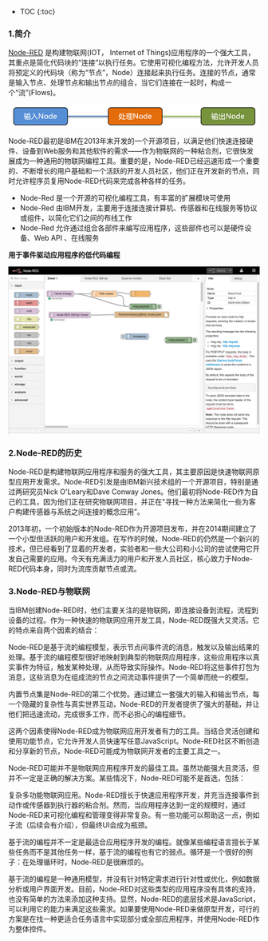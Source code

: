 * TOC
{:toc}



### 1.简介

[Node-RED](https://nodered.org/) 是构建物联网(IOT， Internet of Things)应用程序的一个强大工具，其重点是简化代码块的“连接”以执行任务。它使用可视化编程方法，允许开发人员将预定义的代码块（称为“节点”，Node）连接起来执行任务。连接的节点，通常是输入节点、处理节点和输出节点的组合，当它们连接在一起时，构成一个“流”(Flows)。

![](/images/nodered/default/node-red/node-red-1.png)

Node-RED最初是IBM在2013年末开发的一个开源项目，以满足他们快速连接硬件、设备到Web服务和其他软件的需求——作为物联网的一种粘合剂，它很快发展成为一种通用的物联网编程工具。重要的是，Node-RED已经迅速形成一个重要的、不断增长的用户基础和一个活跃的开发人员社区，他们正在开发新的节点，同时允许程序员复用Node-RED代码来完成各种各样的任务。

- Node-Red 是一个开源的可视化编程工具，有丰富的扩展模块可使用
- Node-Red 由IBM开发，主要用于连接连接计算机、传感器和在线服务等协议或组件，以简化它们之间的布线工作
- Node-Red 允许通过组合各部件来编写应用程序，这些部件也可以是硬件设备、Web API 、在线服务



**用于事件驱动应用程序的低代码编程**

![](/images/nodered/default/node-red/node-red-2.png)



### 2.Node-RED的历史

Node-RED是构建物联网应用程序和服务的强大工具，其主要原因是快速物联网原型应用开发需求。Node-RED引发是由IBM新兴技术组的一个开源项目，特别是通过两研究员Nick O'Leary和Dave Conway Jones。他们最初将Node-RED作为自己的工具，因为他们正在研究物联网项目，并正在“寻找一种方法来简化一些为客户构建传感器与系统之间连接的概念应用”。

2013年初，一个初始版本的Node-RED作为开源项目发布，并在2014期间建立了一个小型但活跃的用户和开发组。在写作的时候，Node-RED的仍然是一个新兴的技术，但已经看到了显着的开发者，实验者和一些大公司和小公司的尝试使用它开发自己需要的应用。今天有充满活力的用户和开发人员社区，核心致力于Node-RED代码本身，同时为流库贡献节点或流。



### 3.Node-RED与物联网

当IBM创建Node-RED时，他们主要关注的是物联网，即连接设备到流程，流程到设备的过程。作为一种快速的物联网应用开发工具，Node-RED既强大又灵活。它的特点来自两个因素的结合：

Node-RED是基于流的编程模型，表示节点间事件流的消息，触发以及输出结果的处理。基于流的编程模型很好地映射到典型的物联网应用程序，这些应用程序以真实事件为特征，触发某种处理，从而导致实际操作。Node-RED将这些事件打包为消息，这些消息为在组成流的节点之间流动事件提供了一个简单而统一的模型。

内置节点集是Node-RED的第二个优势。通过建立一套强大的输入和输出节点，每一个隐藏的复杂性与真实世界互动，Node-RED的开发者提供了强大的基础，并让他们把迅速流动，完成很多工作，而不必担心的编程细节。

这两个因素使得Node-RED成为物联网应用开发者有力的工具。当结合灵活创建和使用功能节点，它允许开发人员快速写任意JavaScript。Node-RED社区不断创造和分享新的节点，Node-RED可能成为物联网开发者的主要工具之一。

Node-RED可能并不是物联网应用程序开发的最佳工具。虽然功能强大且灵活，但并不一定是正确的解决方案。某些情况下，Node-RED可能不是首选，包括：

复杂多功能物联网应用。Node-RED擅长于快速应用程序开发，并充当连接事件到动作或传感器到执行器的粘合剂。然而，当应用程序达到一定的规模时，通过Node-RED来可视化编程和管理变得非常复杂。有一些功能可以帮助这一点，例如子流（后续会有介绍），但最终UI会成为瓶颈。

基于流的编程并不一定是最适合应用程序开发的编程。就像某些编程语言擅长于某些任务而不是其他任务一样，基于流的编程也有它的弱点。循环是一个很好的例子：在处理循环时，Node-RED是很麻烦的。

基于流的编程是一种通用模型，并没有针对特定需求进行针对性或优化，例如数据分析或用户界面开发。目前，Node-RED对这些类型的应用程序没有具体的支持，也没有简单的方法来添加这种支持。显然，Node-RED的底层技术是JavaScript，可以利用它的能力来满足这些需求。如果要使用Node-RED来做原型开发，可行的方案是在找一种更适合任务语言中实现部分或全部应用程序，并使用Node-RED作为整体控件。



